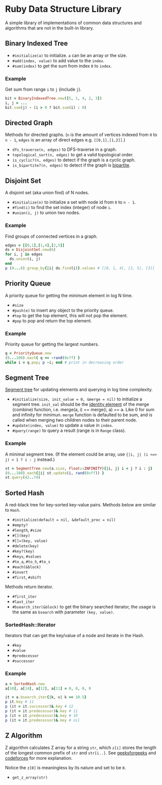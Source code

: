 # Ruby Data Structure Library
A simple library of implementations of common data structures and algorithms
that are not in the built-in library.

## Binary Indexed Tree

- `#initialize(a)` to initialize. `a` can be an array or the size.
- `#add(index, value)` to add value to the `index`.
- `#sum(index)` to get the sum from index `0` to `index`.

### Example
Get sum from range `i` to `j` (include `j`).

```ruby
bit = BinaryIndexedTree.new([5, 1, 4, 2, 3])
i, j = ...
bit.sum(j) - (i > 0 ? bit.sum(i) : 0)
```

## Directed Graph
Methods for directed graphs. (`n` is the amount of vertices indexed from `0` to `n - 1`, `edges` is an array of direct edges e.g. `[[0,1],[1,2]]`.)

- `dfs_traverse(n, edges)` to DFS-traverse in a graph.
- `topological_sort(n, edges)` to get a valid topological order.
- `is_cyclic?(n, edges)` to detect if the graph is a cyclic graph.
- `is_bipartite?(n, edges)` to detect if the graph is [bipartite](https://en.wikipedia.org/wiki/Bipartite_graph).

## Disjoint Set
A disjoint set (aka union find) of N nodes.

- `#initialize(n)` to initialize a set with node id from `0` to `n - 1`.
- `#find(i)` to find the set index (integer) of node `i`.
- `#union(i, j)` to union two nodes.

### Example
Find groups of connected vertices in a graph.

```ruby
edges = [[0,1],[1,4],[2,5]]
ds = DisjointSet.new(6)
for i, j in edges
  ds.union(i, j)
end
p (0...6).group_by{|i| ds.find(i)}.values # [[0, 1, 4], [2, 5], [3]]
```

## Priority Queue
A priority queue for getting the minimum element in log N time.

- `#size`
- `#push(e)` to insert any object to the priority queue.
- `#top` to get the top element, this will not pop the element.
- `#pop` to pop and return the top element.

### Example
Priority queue for getting the largest numbers.

```ruby
q = PriorityQueue.new
(0...100).each{ q << -rand(0xff) }
while i = q.pop; p -i; end # print in decreasing order
```

## Segment Tree
[Segment tree](https://en.wikipedia.org/wiki/Segment_tree) for updating elements and querying in log time complexity.

- `#initialize(size, init_value = 0, &merge = nil)` to initialize a segment tree. `init_val` should be the [identity element](https://en.wikipedia.org/wiki/Group_(mathematics)) of the merge (combine) function, i.e. merge(a, i) ==  merge(i, a) == a. Like 0 for sum and infinity for minimun. `merge` function is defaulted to be sum, and is called when merging two children nodes to their parent node.
- `#update(index, value)` to update a value in `index`.
- `#query(range)` to query a result (range is in `Range` class).

### Example
A minimal segment tree. (If the element could be array, use
`{|i, j| (i <=> j) < 1 ? i : j` instead.)

```ruby
st = SegmentTree.new(a.size, Float::INFINITY){|i, j| i < j ? i : j}
(0...100).each{|i| st.update(i, rand(0xff)) }
st.query(42..74)
```

## Sorted Hash
A red-black tree for key-sorted key-value pairs. Methods below are similar to `Hash`.

- `#initialize(default = nil, &default_proc = nil)`
- `#empty?`
- `#length`, `#size`
- `#[](key)`
- `#[]=(key, value)`
- `#delete(key)`
- `#key?(key)`
- `#keys`, `#values`
- `#to_a`, `#to_h`, `#to_s`
- `#each(&block)`
- `#invert`
- `#first`, `#shift`

Methods return iterator.

- `#first_iter`
- `#last_iter`
- `#bsearch_iter(&block)` to get the binary searched iterator, the usage is the same as `bsearch` with parameter `(key, value)`.

### SortedHash::Iterator
Iterators that can get the key/value of a node and iterate in the Hash.

- `#key`
- `#value`
- `#predecessor`
- `#successor`

### Example

```ruby
a = SortedHash.new
a[10], a[14], a[12], a[11] = 0, 0, 0, 0

it = a.bsearch_iter{|k, v| k >= 10.5}
p it.key # 11
p (it = it.successor)&.key # 12
p (it = it.predecessor)&.key # 11
p (it = it.predecessor)&.key # 10
p (it = it.predecessor)&.key # nil
```

## Z Algorithm
Z algorithm calculates Z array for a string `str`, which `z[i]` stores the length of the longest common prefix of `str` and `str[i..]`. See [geeksforgeeks](https://www.geeksforgeeks.org/z-algorithm-linear-time-pattern-searching-algorithm/) and [codeforces](https://codeforces.com/blog/entry/3107) for more explanation.

Notice the `z[0]` is meaningless by its nature and set to be `0`.

- `get_z_array(str)`
